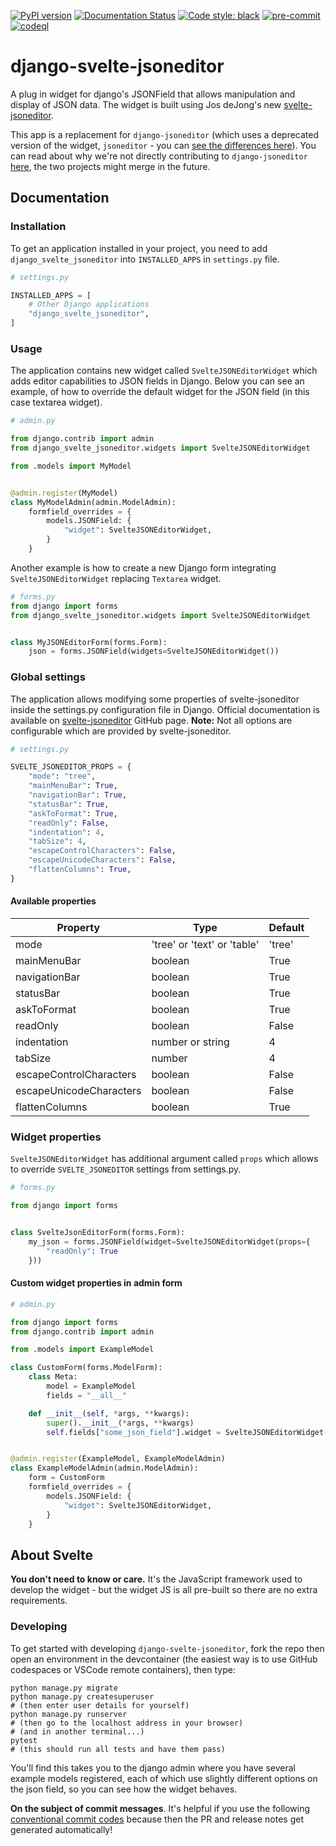 [![PyPI version](https://badge.fury.io/py/django-svelte-jsoneditor.svg)](https://badge.fury.io/py/django-svelte-jsoneditor)
[![Documentation Status](https://readthedocs.org/projects/django-svelte-jsoneditor/badge/?version=latest)](https://django-svelte-jsoneditor.readthedocs.io/en/latest/?badge=latest)
[![Code style: black](https://img.shields.io/badge/code%20style-black-000000.svg)](https://github.com/psf/black)
[![pre-commit](https://img.shields.io/badge/pre--commit-enabled-brightgreen?logo=pre-commit&logoColor=white)](https://github.com/pre-commit/pre-commit)
[![codeql](https://github.com/octue/django-svelte-jsoneditor/actions/workflows/codeql.yml/badge.svg)](https://github.com/octue/django-svelte-jsoneditor/actions/workflows/codeql.yml)

# django-svelte-jsoneditor

A plug in widget for django's JSONField that allows manipulation and display of JSON data. The widget is built using Jos deJong's new [svelte-jsoneditor](https://github.com/josdejong/svelte-jsoneditor).

This app is a replacement for `django-jsoneditor` (which uses a deprecated version of the widget, `jsoneditor` - you can [see the differences here](https://github.com/josdejong/svelte-jsoneditor#differences-between-josdejongsvelte-jsoneditor-and-josdejongjsoneditor)). You can read about why we're not directly contributing to `django-jsoneditor` [here](https://github.com/nnseva/django-jsoneditor/issues/71), the two projects might merge in the future.

## Documentation

### Installation

To get an application installed in your project, you need to add `django_svelte_jsoneditor` into `INSTALLED_APPS` in `settings.py` file.

```python
# settings.py

INSTALLED_APPS = [
    # Other Django applications
    "django_svelte_jsoneditor",
]
```

### Usage

The application contains new widget called `SvelteJSONEditorWidget` which adds editor capabilities to JSON fields in Django. Below you can see an example, of how to override the default widget for the JSON field (in this case textarea widget).

```python
# admin.py

from django.contrib import admin
from django_svelte_jsoneditor.widgets import SvelteJSONEditorWidget

from .models import MyModel


@admin.register(MyModel)
class MyModelAdmin(admin.ModelAdmin):
    formfield_overrides = {
        models.JSONField: {
            "widget": SvelteJSONEditorWidget,
        }
    }
```

Another example is how to create a new Django form integrating `SvelteJSONEditorWidget` replacing `Textarea` widget.

```python
# forms.py
from django import forms
from django_svelte_jsoneditor.widgets import SvelteJSONEditorWidget


class MyJSONEditorForm(forms.Form):
    json = forms.JSONField(widgets=SvelteJSONEditorWidget())
```

### Global settings

The application allows modifying some properties of svelte-jsoneditor inside the settings.py configuration file in Django. Official documentation is available on [svelte-jsoneditor](https://github.com/josdejong/svelte-jsoneditor#properties) GitHub page. **Note:** Not all options are configurable which are provided by svelte-jsoneditor.

```python
# settings.py

SVELTE_JSONEDITOR_PROPS = {
    "mode": "tree",
    "mainMenuBar": True,
    "navigationBar": True,
    "statusBar": True,
    "askToFormat": True,
    "readOnly": False,
    "indentation": 4,
    "tabSize": 4,
    "escapeControlCharacters": False,
    "escapeUnicodeCharacters": False,
    "flattenColumns": True,
}
```

#### Available properties

| Property                | Type                        | Default |
| ----------------------- | --------------------------- | ------- |
| mode                    | 'tree' or 'text' or 'table' | 'tree'  |
| mainMenuBar             | boolean                     | True    |
| navigationBar           | boolean                     | True    |
| statusBar               | boolean                     | True    |
| askToFormat             | boolean                     | True    |
| readOnly                | boolean                     | False   |
| indentation             | number or string            | 4       |
| tabSize                 | number                      | 4       |
| escapeControlCharacters | boolean                     | False   |
| escapeUnicodeCharacters | boolean                     | False   |
| flattenColumns          | boolean                     | True    |

### Widget properties

`SvelteJSONEditorWidget` has additional argument called `props` which allows to override `SVELTE_JSONEDITOR` settings from settings.py.

```python
# forms.py

from django import forms


class SvelteJsonEditorForm(forms.Form):
    my_json = forms.JSONField(widget=SvelteJSONEditorWidget(props={
        "readOnly": True
    }))
```

#### Custom widget properties in admin form

```python
# admin.py

from django import forms
from django.contrib import admin

from .models import ExampleModel

class CustomForm(forms.ModelForm):
    class Meta:
        model = ExampleModel
        fields = "__all__"

    def __init__(self, *args, **kwargs):
        super().__init__(*args, **kwargs)
        self.fields["some_json_field"].widget = SvelteJSONEditorWidget(props={"readOnly": True})


@admin.register(ExampleModel, ExampleModelAdmin)
class ExampleModelAdmin(admin.ModelAdmin):
    form = CustomForm
    formfield_overrides = {
        models.JSONField: {
            "widget": SvelteJSONEditorWidget,
        }
    }
```

## About Svelte

**You don't need to know or care.** It's the JavaScript framework used to develop the widget - but the widget JS is all pre-built so there are no extra requirements.

### Developing

To get started with developing `django-svelte-jsoneditor`, fork the repo then open an environment in the devcontainer (the easiest way is to use GitHub codespaces or VSCode remote containers), then type:

```
python manage.py migrate
python manage.py createsuperuser
# (then enter user details for yourself)
python manage.py runserver
# (then go to the localhost address in your browser)
# (and in another terminal...)
pytest
# (this should run all tests and have them pass)
```

You'll find this takes you to the django admin where you have several example models registered, each of which use slightly different options on the json field, so you can see how the widget behaves.

**On the subject of commit messages**. It's helpful if you use the following [conventional commit codes](https://github.com/octue/conventional-commits#default-allowed-commit-codes) because then the PR and release notes get generated automatically!
